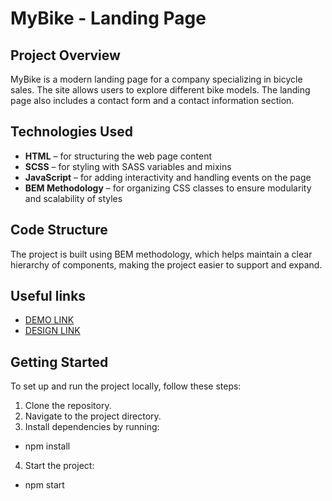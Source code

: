 # **MyBike - Landing Page**
## Project Overview
MyBike is a modern landing page for a company specializing in bicycle sales. The site allows users to explore different bike models. The landing page also includes a contact form and a contact information section.

## Technologies Used
- **HTML** – for structuring the web page content
- **SCSS** – for styling with SASS variables and mixins
- **JavaScript** – for adding interactivity and handling events on the page
- **BEM Methodology** – for organizing CSS classes to ensure modularity and scalability of styles

## Code Structure
The project is built using BEM methodology, which helps maintain a clear hierarchy of components, making the project easier to support and expand.

## Useful links
- [DEMO LINK](https://Yurko-Komanitskyi.github.io/MyBike_landing/)
- [DESIGN LINK](https://www.figma.com/design/NZQAIydtHo5QkINyGLHNcq/BIKE-New-Version?node-id=0-1&node-type=canvas&t=6FlnStwigWIdoL8w-0)

## Getting Started
To set up and run the project locally, follow these steps:
1. Clone the repository.
2. Navigate to the project directory.
3. Install dependencies by running:
 - npm install
4. Start the project:
 - npm start

